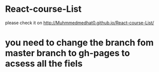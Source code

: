 # React-course-List
please check it on http://Muhmmedmedhat0.github.io/React-course-List/
# you need to change the branch fom master branch to     gh-pages to acsess all the fiels

